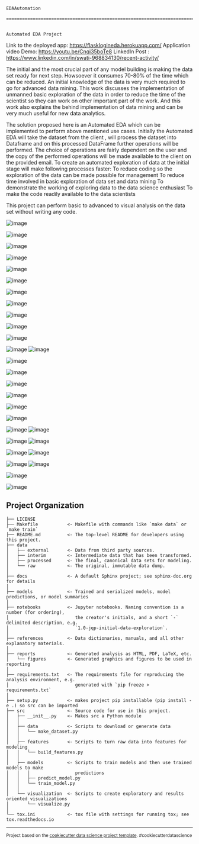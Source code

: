                                                                        EDAAutomation
                                  ========================================================================================

                                                                     Automated EDA Project


Link to the deployed app: https://flasklogineda.herokuapp.com/
Application video Demo: https://youtu.be/Cnqi35boTe8
LinkedIn Post : https://www.linkedin.com/in/swati-968834130/recent-activity/


 
The initial and the most crucial part of any model building is making the data set ready for next step.   Howsoever it consumes 70-80% of the time which can be reduced. An initial knowledge of the data is very much required to go for advanced data mining. This work discusses the implementation of unmanned basic exploration of the data in order to reduce the time of the scientist so they can work on other important part of the work. And this work also explains the behind implementation of data mining and can be very much useful for new data analytics.

The solution proposed here is an Automated EDA which can be implemented to perform above mentioned use cases. Initially the Automated EDA will take the dataset from the client , will process the dataset into Dataframe and on this processed DataFrame further operations will be performed. The choice of operations are fairly dependent on the user and the copy of the performed operations will be made available to the client on the provided email.
To create an automated exploration of data at the initial stage will make following processes faster:
To reduce coding so the exploration of the data can be made possible for management
To reduce time involved in basic exploration of data set and data mining
To demonstrate the working of exploring data to the data science enthusiast
To make the code readily available to the data scientists

This project can perform basic to advanced to visual analysis on the data set without writing any code.


 

 
![image](https://user-images.githubusercontent.com/30625979/144462809-03168aa3-5f4d-433e-bc45-7ec24e0f3f20.png)

![image](https://user-images.githubusercontent.com/30625979/144462838-8600aba0-02ed-4d18-9d93-013b65ac9744.png)

![image](https://user-images.githubusercontent.com/30625979/144462924-bd7d34bc-1ca1-466f-b04f-49931554c135.png)

 
![image](https://user-images.githubusercontent.com/30625979/144462989-613b3278-70c7-47c2-ba95-4257d37ee7c0.png)

![image](https://user-images.githubusercontent.com/30625979/144463036-54330b40-ea9b-4d3e-a41a-03b46cb83dd8.png)

 
![image](https://user-images.githubusercontent.com/30625979/144463078-f21b5ff7-b4ce-40c4-bc6a-d2f4712a15e1.png)

![image](https://user-images.githubusercontent.com/30625979/144463127-2012e9c7-a625-49d9-a8cf-9844b7335f0a.png)


 
![image](https://user-images.githubusercontent.com/30625979/144463167-26feec78-a580-4299-b780-69411263588a.png)


 
![image](https://user-images.githubusercontent.com/30625979/144463201-a423f8d4-acde-41ad-946a-bc54ea0be7b9.png)

![image](https://user-images.githubusercontent.com/30625979/144463222-a78053a5-6f02-43a2-abfa-210f8b2f3955.png)

 
![image](https://user-images.githubusercontent.com/30625979/144463301-d770803c-b665-4933-b505-7702faeb2769.png)


 
![image](https://user-images.githubusercontent.com/30625979/144463349-a6c4e9c4-be88-48ec-9a2a-a4f9cea06944.png)
![image](https://user-images.githubusercontent.com/30625979/144463372-6ab62abd-3f05-4bf2-aa10-bece0559ad82.png)


 
![image](https://user-images.githubusercontent.com/30625979/144463425-9e51804f-9741-48a3-8014-771d26c35699.png)


![image](https://user-images.githubusercontent.com/30625979/144463462-978f4b46-2706-4eba-afcc-0a0ed56cf7d9.png)

 

![image](https://user-images.githubusercontent.com/30625979/144463513-f774cf9a-65a8-4f06-9a7e-0352aa5db344.png)

 
![image](https://user-images.githubusercontent.com/30625979/144463543-5e8d53d4-cfc7-4fd2-9600-4f5b8e1cff59.png)

 
 
 
![image](https://user-images.githubusercontent.com/30625979/144463559-335d53f6-98d4-48e9-9e23-563c1b4adc6c.png)

![image](https://user-images.githubusercontent.com/30625979/144463612-bc3df80b-d78b-4675-bf50-2e06e9cfa829.png)


![image](https://user-images.githubusercontent.com/30625979/144463652-993fe45c-fd25-49e3-9dd6-b47a64407925.png)
![image](https://user-images.githubusercontent.com/30625979/144463701-3fedc439-4bdb-4a2f-93da-c82d3752d865.png)

![image](https://user-images.githubusercontent.com/30625979/144463719-2099580e-9d30-4402-8daa-f57f206d4530.png)
![image](https://user-images.githubusercontent.com/30625979/144463815-153df993-cf60-4087-9283-dea9d6ac6921.png)

 
![image](https://user-images.githubusercontent.com/30625979/144463884-9b47f055-b3f9-4d22-9344-a017ba6a9a00.png)
![image](https://user-images.githubusercontent.com/30625979/144463932-79c6548a-e214-4f9e-b1cb-d66309e195c6.png)

![image](https://user-images.githubusercontent.com/30625979/144463978-1e6c425c-2dcb-4770-b7d9-b63e36d59df4.png)
![image](https://user-images.githubusercontent.com/30625979/144464022-3c0eaec8-09e5-41c5-8a33-275bae3ed1b4.png)

 
![image](https://user-images.githubusercontent.com/30625979/144464064-07d89c99-4cf1-44cc-bb12-fb9a424e40c5.png)

 
 
![image](https://user-images.githubusercontent.com/30625979/144464074-a059066e-1a2d-454d-b771-b700ebd0bcd8.png)

 
 

 

 

 

 

 

 

 
 
 

 

 

 

 



 

 

 


 

 

 

 
 

 

 

 

 
 
 

 
 
 

 

 
 

 
 
 

 

 

Project Organization
------------

    ├── LICENSE
    ├── Makefile           <- Makefile with commands like `make data` or `make train`
    ├── README.md          <- The top-level README for developers using this project.
    ├── data
    │   ├── external       <- Data from third party sources.
    │   ├── interim        <- Intermediate data that has been transformed.
    │   ├── processed      <- The final, canonical data sets for modeling.
    │   └── raw            <- The original, immutable data dump.
    │
    ├── docs               <- A default Sphinx project; see sphinx-doc.org for details
    │
    ├── models             <- Trained and serialized models, model predictions, or model summaries
    │
    ├── notebooks          <- Jupyter notebooks. Naming convention is a number (for ordering),
    │                         the creator's initials, and a short `-` delimited description, e.g.
    │                         `1.0-jqp-initial-data-exploration`.
    │
    ├── references         <- Data dictionaries, manuals, and all other explanatory materials.
    │
    ├── reports            <- Generated analysis as HTML, PDF, LaTeX, etc.
    │   └── figures        <- Generated graphics and figures to be used in reporting
    │
    ├── requirements.txt   <- The requirements file for reproducing the analysis environment, e.g.
    │                         generated with `pip freeze > requirements.txt`
    │
    ├── setup.py           <- makes project pip installable (pip install -e .) so src can be imported
    ├── src                <- Source code for use in this project.
    │   ├── __init__.py    <- Makes src a Python module
    │   │
    │   ├── data           <- Scripts to download or generate data
    │   │   └── make_dataset.py
    │   │
    │   ├── features       <- Scripts to turn raw data into features for modeling
    │   │   └── build_features.py
    │   │
    │   ├── models         <- Scripts to train models and then use trained models to make
    │   │   │                 predictions
    │   │   ├── predict_model.py
    │   │   └── train_model.py
    │   │
    │   └── visualization  <- Scripts to create exploratory and results oriented visualizations
    │       └── visualize.py
    │
    └── tox.ini            <- tox file with settings for running tox; see tox.readthedocs.io


--------

<p><small>Project based on the <a target="_blank" href="https://drivendata.github.io/cookiecutter-data-science/">cookiecutter data science project template</a>. #cookiecutterdatascience</small></p>
